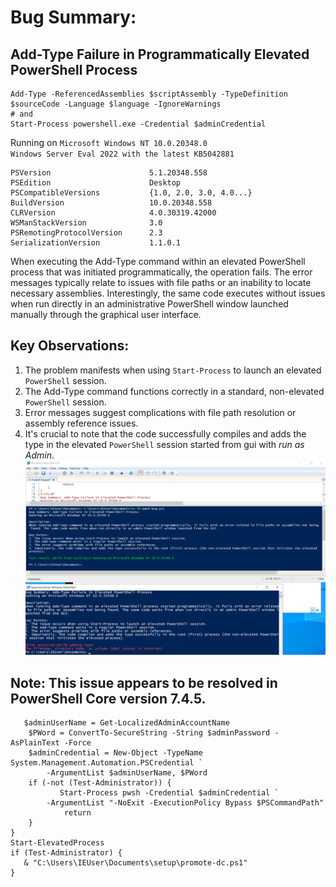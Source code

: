 # Bug Summary: 
## Add-Type Failure in Programmatically Elevated PowerShell Process
```
Add-Type -ReferencedAssemblies $scriptAssembly -TypeDefinition $sourceCode -Language $language -IgnoreWarnings
# and
Start-Process powershell.exe -Credential $adminCredential
```
Running on `Microsoft Windows NT 10.0.20348.0`</br> `Windows Server Eval 2022 with the latest KB5042881`
```
PSVersion                      5.1.20348.558
PSEdition                      Desktop
PSCompatibleVersions           {1.0, 2.0, 3.0, 4.0...}
BuildVersion                   10.0.20348.558
CLRVersion                     4.0.30319.42000
WSManStackVersion              3.0
PSRemotingProtocolVersion      2.3
SerializationVersion           1.1.0.1
```

When executing the Add-Type command within an elevated PowerShell process that was initiated programmatically, the operation fails. The error messages typically relate to issues with file paths or an inability to locate necessary assemblies. Interestingly, the same code executes without issues when run directly in an administrative PowerShell window launched manually through the graphical user interface.

## Key Observations:
1. The problem manifests when using `Start-Process` to launch an elevated `PowerShell` session.
2. The Add-Type command functions correctly in a standard, non-elevated `PowerShell` session.
3. Error messages suggest complications with file path resolution or assembly reference issues.
4. It's crucial to note that the code successfully compiles and adds the type in the elevated `PowerShell` session started from gui with *run as Admin*.
![pwsh_screeen](https://github.com/antnn/is-it-pwsh-bug-qm/blob/main/pwsh_bug.png?raw=true)

## Note: This issue appears to be resolved in PowerShell Core version 7.4.5.
```
   $adminUserName = Get-LocalizedAdminAccountName
    $PWord = ConvertTo-SecureString -String $adminPassword -AsPlainText -Force
    $adminCredential = New-Object -TypeName System.Management.Automation.PSCredential `
        -ArgumentList $adminUserName, $PWord
    if (-not (Test-Administrator)) {
           Start-Process pwsh -Credential $adminCredential `
        -ArgumentList "-NoExit -ExecutionPolicy Bypass $PSCommandPath"
            return
    }
}
Start-ElevatedProcess
if (Test-Administrator) {
   & "C:\Users\IEUser\Documents\setup\promote-dc.ps1"
}
```
